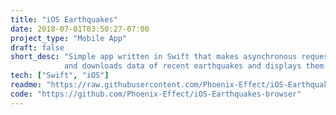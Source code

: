 ```yaml
---
title: "iOS Earthquakes"
date: 2018-07-01T03:50:27-07:00
project_type: "Mobile App"
draft: false
short_desc: "Simple app written in Swift that makes asynchronous requests to USGS API
            and downloads data of recent earthquakes and displays them on a map."
tech: ["Swift", "iOS"]
readme: "https://raw.githubusercontent.com/Phoenix-Effect/iOS-Earthquakes-browser/master/README.md"
code: "https://github.com/Phoenix-Effect/iOS-Earthquakes-browser"
---
```

